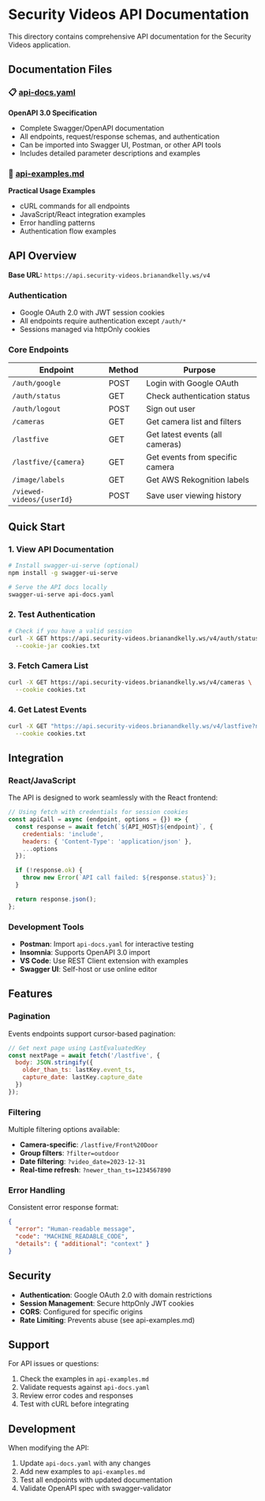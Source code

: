 # Security Videos API Documentation

This directory contains comprehensive API documentation for the Security Videos application.

## Documentation Files

### 📋 [api-docs.yaml](./api-docs.yaml)
**OpenAPI 3.0 Specification**
- Complete Swagger/OpenAPI documentation
- All endpoints, request/response schemas, and authentication
- Can be imported into Swagger UI, Postman, or other API tools
- Includes detailed parameter descriptions and examples

### 🔧 [api-examples.md](./api-examples.md)
**Practical Usage Examples**
- cURL commands for all endpoints
- JavaScript/React integration examples
- Error handling patterns
- Authentication flow examples

## API Overview

**Base URL:** `https://api.security-videos.brianandkelly.ws/v4`

### Authentication
- Google OAuth 2.0 with JWT session cookies
- All endpoints require authentication except `/auth/*`
- Sessions managed via httpOnly cookies

### Core Endpoints

| Endpoint | Method | Purpose |
|----------|--------|---------|
| `/auth/google` | POST | Login with Google OAuth |
| `/auth/status` | GET | Check authentication status |
| `/auth/logout` | POST | Sign out user |
| `/cameras` | GET | Get camera list and filters |
| `/lastfive` | GET | Get latest events (all cameras) |
| `/lastfive/{camera}` | GET | Get events from specific camera |
| `/image/labels` | GET | Get AWS Rekognition labels |
| `/viewed-videos/{userId}` | POST | Save user viewing history |

## Quick Start

### 1. View API Documentation
```bash
# Install swagger-ui-serve (optional)
npm install -g swagger-ui-serve

# Serve the API docs locally
swagger-ui-serve api-docs.yaml
```

### 2. Test Authentication
```bash
# Check if you have a valid session
curl -X GET https://api.security-videos.brianandkelly.ws/v4/auth/status \
  --cookie-jar cookies.txt
```

### 3. Fetch Camera List
```bash
curl -X GET https://api.security-videos.brianandkelly.ws/v4/cameras \
  --cookie cookies.txt
```

### 4. Get Latest Events
```bash
curl -X GET "https://api.security-videos.brianandkelly.ws/v4/lastfive?num_results=5" \
  --cookie cookies.txt
```

## Integration

### React/JavaScript
The API is designed to work seamlessly with the React frontend:

```javascript
// Using fetch with credentials for session cookies
const apiCall = async (endpoint, options = {}) => {
  const response = await fetch(`${API_HOST}${endpoint}`, {
    credentials: 'include',
    headers: { 'Content-Type': 'application/json' },
    ...options
  });

  if (!response.ok) {
    throw new Error(`API call failed: ${response.status}`);
  }

  return response.json();
};
```

### Development Tools
- **Postman**: Import `api-docs.yaml` for interactive testing
- **Insomnia**: Supports OpenAPI 3.0 import
- **VS Code**: Use REST Client extension with examples
- **Swagger UI**: Self-host or use online editor

## Features

### Pagination
Events endpoints support cursor-based pagination:
```javascript
// Get next page using LastEvaluatedKey
const nextPage = await fetch('/lastfive', {
  body: JSON.stringify({
    older_than_ts: lastKey.event_ts,
    capture_date: lastKey.capture_date
  })
});
```

### Filtering
Multiple filtering options available:
- **Camera-specific**: `/lastfive/Front%20Door`
- **Group filters**: `?filter=outdoor`
- **Date filtering**: `?video_date=2023-12-31`
- **Real-time refresh**: `?newer_than_ts=1234567890`

### Error Handling
Consistent error response format:
```json
{
  "error": "Human-readable message",
  "code": "MACHINE_READABLE_CODE",
  "details": { "additional": "context" }
}
```

## Security

- **Authentication**: Google OAuth 2.0 with domain restrictions
- **Session Management**: Secure httpOnly JWT cookies
- **CORS**: Configured for specific origins
- **Rate Limiting**: Prevents abuse (see api-examples.md)

## Support

For API issues or questions:
1. Check the examples in `api-examples.md`
2. Validate requests against `api-docs.yaml`
3. Review error codes and responses
4. Test with cURL before integrating

## Development

When modifying the API:
1. Update `api-docs.yaml` with any changes
2. Add new examples to `api-examples.md`
3. Test all endpoints with updated documentation
4. Validate OpenAPI spec with swagger-validator